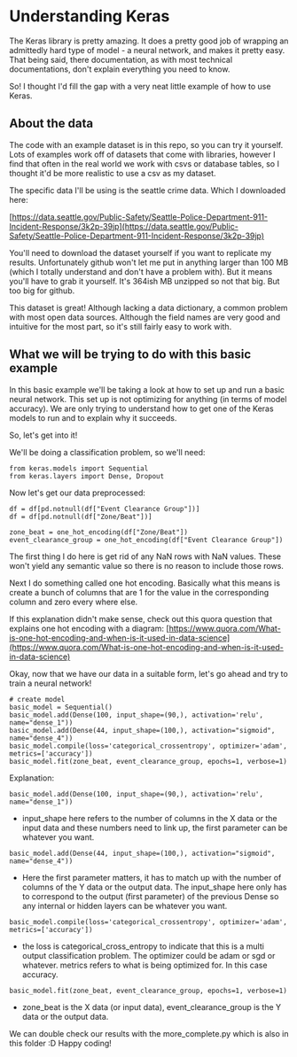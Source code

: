 # Understanding Keras

The Keras library is pretty amazing.  It does a pretty good job of wrapping an admittedly hard type of model - a neural network, and makes it pretty easy.  That being said, there documentation, as with most technical documentations, don't explain everything you need to know.

So!  I thought I'd fill the gap with a very neat little example of how to use Keras.

## About the data

The code with an example dataset is in this repo, so you can try it yourself.  Lots of examples work off of datasets that come with libraries, however I find that often in the real world we work with csvs or database tables, so I thought it'd be more realistic to use a csv as my dataset.

The specific data I'll be using is the seattle crime data.  Which I downloaded here:

[https://data.seattle.gov/Public-Safety/Seattle-Police-Department-911-Incident-Response/3k2p-39jp](https://data.seattle.gov/Public-Safety/Seattle-Police-Department-911-Incident-Response/3k2p-39jp)

You'll need to download the dataset yourself if you want to replicate my results.  Unfortunately github won't let me put in anything larger than 100 MB (which I totally understand and don't have a problem with).  But it means you'll have to grab it yourself.  It's 364ish MB unzipped so not that big.  But too big for github.  

This dataset is great!  Although lacking a data dictionary, a common problem with most open data sources.  Although the field names are very good and intuitive for the most part, so it's still fairly easy to work with.

## What we will be trying to do with this basic example

In this basic example we'll be taking a look at how to set up and run a basic neural network.  This set up is not optimizing for anything (in terms of model accuracy).  We are only trying to understand how to get one of the Keras models to run and to explain why it succeeds.

So, let's get into it!

We'll be doing a classification problem, so we'll need:

```
from keras.models import Sequential
from keras.layers import Dense, Dropout
```

Now let's get our data preprocessed:

```
df = df[pd.notnull(df["Event Clearance Group"])]
df = df[pd.notnull(df["Zone/Beat"])]

zone_beat = one_hot_encoding(df["Zone/Beat"])
event_clearance_group = one_hot_encoding(df["Event Clearance Group"])
```

The first thing I do here is get rid of any NaN rows with NaN values.  These won't yield any semantic value so there is no reason to include those rows.

Next I do something called one hot encoding.  Basically what this means is create a bunch of columns that are 1 for the value in the corresponding column and zero every where else.

If this explanation didn't make sense, check out this quora question that explains one hot encoding with a diagram: [https://www.quora.com/What-is-one-hot-encoding-and-when-is-it-used-in-data-science](https://www.quora.com/What-is-one-hot-encoding-and-when-is-it-used-in-data-science)

Okay, now that we have our data in a suitable form, let's go ahead and try to train a neural network!

```
# create model
basic_model = Sequential()
basic_model.add(Dense(100, input_shape=(90,), activation='relu', name="dense_1"))
basic_model.add(Dense(44, input_shape=(100,), activation="sigmoid", name="dense_4"))
basic_model.compile(loss='categorical_crossentropy', optimizer='adam', metrics=['accuracy'])
basic_model.fit(zone_beat, event_clearance_group, epochs=1, verbose=1)
```

Explanation:

`basic_model.add(Dense(100, input_shape=(90,), activation='relu', name="dense_1"))`

- input_shape here refers to the number of columns in the X data or the input data and these numbers need to link up, the first parameter can be whatever you want.


`basic_model.add(Dense(44, input_shape=(100,), activation="sigmoid", name="dense_4"))`

- Here the first parameter matters, it has to match up with the number of columns of the Y data or the output data.  The input_shape here only has to correspond to the output (first parameter) of the previous Dense so any internal or hidden layers can be whatever you want.


`basic_model.compile(loss='categorical_crossentropy', optimizer='adam', metrics=['accuracy'])`

- the loss is categorical_cross_entropy to indicate that this is a multi output classification problem.  The optimizer could be adam or sgd or whatever.  metrics refers to what is being optimized for.  In this case accuracy.


`basic_model.fit(zone_beat, event_clearance_group, epochs=1, verbose=1)`

- zone_beat is the X data (or input data), event_clearance_group is the Y data or the output data.


We can double check our results with the more_complete.py which is also in this folder :D  Happy coding!


